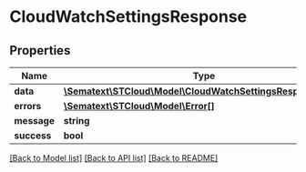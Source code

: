 # CloudWatchSettingsResponse

## Properties
Name | Type | Description | Notes
------------ | ------------- | ------------- | -------------
**data** | [**\Sematext\STCloud\Model\CloudWatchSettingsResponseEntry**](CloudWatchSettingsResponseEntry.md) |  | [optional] 
**errors** | [**\Sematext\STCloud\Model\Error[]**](Error.md) |  | [optional] 
**message** | **string** |  | [optional] 
**success** | **bool** |  | [optional] 

[[Back to Model list]](../../README.md#documentation-for-models) [[Back to API list]](../../README.md#documentation-for-api-endpoints) [[Back to README]](../../README.md)

